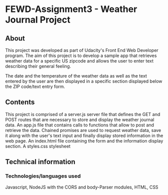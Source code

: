 # FEWD-Assignment3 - Weather Journal Project

## About
This project was developed as part of Udacity's Front End Web Developer program.
The aim of this project is to develop a sample app that retrieves weather data for a specific US zipcode and allows the user to enter text describing their general feeling.

The date and the temperature of the weather data as well as the text entered by the user are then displayed in a specific section displayed below the ZIP code/text entry form.

## Contents
This project is comprised of a server.js server file that defines the GET and POST routes that are necessary to store and display the weather journal data.
An app.js file that contains calls to functions that allow to post and retrieve the data. Chained promises are used to request weather data, save it along with the user's text input and finally display stored information in the web page.
An index.html file containing the form and the information display section.
A styles.css stylesheet

## Technical information
### Technologies/languages used
Javascript, NodeJS with the CORS and body-Parser modules, HTML, CSS

